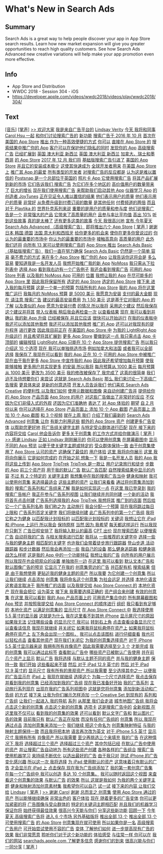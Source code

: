 # What's New in Search Ads

## Summary
Search Ads is a great way to help people discover your app in App Store search results. Learn how new market expansion will give you greater opportunities to reach high quality customers. See how Search Ads Advanced new creative variations will help make your app promotion even more effective.

## Info
* App Store and Distribution
* WWDC 2018 - Session 304 - iOS
* https://developer.apple.com/videos/wwdc2018/videos/play/wwdc2018/304/

## Text
 [[音乐]](https://developer.apple.com/videos/wwdc2018/videos/play/wwdc2018/304/?time=7) [[掌声]](https://developer.apple.com/videos/wwdc2018/videos/play/wwdc2018/304/?time=17) [&gt;&gt;  欢迎大家](https://developer.apple.com/videos/wwdc2018/videos/play/wwdc2018/304/?time=21) [我是来自广告平台的](https://developer.apple.com/videos/wwdc2018/videos/play/wwdc2018/304/?time=24) [Lindsay Verity](https://developer.apple.com/videos/wwdc2018/videos/play/wwdc2018/304/?time=25) [今天 我将和同事](https://developer.apple.com/videos/wwdc2018/videos/play/wwdc2018/304/?time=27) [Carol Hsu 一起](https://developer.apple.com/videos/wwdc2018/videos/play/wwdc2018/304/?time=28) [和你们讨论搜索广告的](https://developer.apple.com/videos/wwdc2018/videos/play/wwdc2018/304/?time=29) [新功能](https://developer.apple.com/videos/wwdc2018/videos/play/wwdc2018/304/?time=31) [搜索广告于 2016 年 10 月](https://developer.apple.com/videos/wwdc2018/videos/play/wwdc2018/304/?time=33) [首次在美国的 App Store](https://developer.apple.com/videos/wwdc2018/videos/play/wwdc2018/304/?time=35) [推出 作为一种高效便捷的方式](https://developer.apple.com/videos/wwdc2018/videos/play/wwdc2018/304/?time=37) [你可以](https://developer.apple.com/videos/wwdc2018/videos/play/wwdc2018/304/?time=40) [直接在 App Store 的](https://developer.apple.com/videos/wwdc2018/videos/play/wwdc2018/304/?time=42) [搜索结果中推广你的 App](https://developer.apple.com/videos/wwdc2018/videos/play/wwdc2018/304/?time=44) [客户可以在保护他们隐私的同时](https://developer.apple.com/videos/wwdc2018/videos/play/wwdc2018/304/?time=46) [发现你的 App](https://developer.apple.com/videos/wwdc2018/videos/play/wwdc2018/304/?time=47) [高级搜索广告](https://developer.apple.com/videos/wwdc2018/videos/play/wwdc2018/304/?time=52) [已经扩展到](https://developer.apple.com/videos/wwdc2018/videos/play/wwdc2018/304/?time=53) [英国 澳大利亚 新西兰](https://developer.apple.com/videos/wwdc2018/videos/play/wwdc2018/304/?time=56) [英国 澳大利亚 新西兰](https://developer.apple.com/videos/wwdc2018/videos/play/wwdc2018/304/?time=56) [加拿大、瑞士和墨西哥](https://developer.apple.com/videos/wwdc2018/videos/play/wwdc2018/304/?time=60) [的 App Store](https://developer.apple.com/videos/wwdc2018/videos/play/wwdc2018/304/?time=62) [2017 年 12 月 我们将](https://developer.apple.com/videos/wwdc2018/videos/play/wwdc2018/304/?time=62) [基础版搜索广告引进了](https://developer.apple.com/videos/wwdc2018/videos/play/wwdc2018/304/?time=69) [美国的 App Store](https://developer.apple.com/videos/wwdc2018/videos/play/wwdc2018/304/?time=71) [并且它的安装成本极少](https://developer.apple.com/videos/wwdc2018/videos/play/wwdc2018/304/?time=73) [这使其快速成为](https://developer.apple.com/videos/wwdc2018/videos/play/wwdc2018/304/?time=75) [全球开发者用来](https://developer.apple.com/videos/wwdc2018/videos/play/wwdc2018/304/?time=77) [在美国 App Store 上](https://developer.apple.com/videos/wwdc2018/videos/play/wwdc2018/304/?time=79) [推广其 App 的最爱](https://developer.apple.com/videos/wwdc2018/videos/play/wwdc2018/304/?time=81) [所有类型的开发者](https://developer.apple.com/videos/wwdc2018/videos/play/wwdc2018/304/?time=81) [对搜索广告的反应都是](https://developer.apple.com/videos/wwdc2018/videos/play/wwdc2018/304/?time=84) [认为这是难以置信的](https://developer.apple.com/videos/wwdc2018/videos/play/wwdc2018/304/?time=87) [Postsnap 是一个总部位于英国的](https://developer.apple.com/videos/wwdc2018/videos/play/wwdc2018/304/?time=89) [照片卡 App 它使用搜索广告](https://developer.apple.com/videos/wwdc2018/videos/play/wwdc2018/304/?time=93) [将其产品扩展到新的市场](https://developer.apple.com/videos/wwdc2018/videos/play/wwdc2018/304/?time=95) [它们告诉我们 搜索广告](https://developer.apple.com/videos/wwdc2018/videos/play/wwdc2018/304/?time=97) [为它们在多个地区的](https://developer.apple.com/videos/wwdc2018/videos/play/wwdc2018/304/?time=100) [高价值用户的数量带来了](https://developer.apple.com/videos/wwdc2018/videos/play/wwdc2018/304/?time=103) [巨大的增长](https://developer.apple.com/videos/wwdc2018/videos/play/wwdc2018/304/?time=105) [现在我们使用搜索广告](https://developer.apple.com/videos/wwdc2018/videos/play/wwdc2018/304/?time=106) [来帮助我们启动其他 App](https://developer.apple.com/videos/wwdc2018/videos/play/wwdc2018/304/?time=108) [仪器学习 App](https://developer.apple.com/videos/wwdc2018/videos/play/wwdc2018/304/?time=113) [的创造者 JoyTunes](https://developer.apple.com/videos/wwdc2018/videos/play/wwdc2018/304/?time=114) [正在见证令人难以置信的结果](https://developer.apple.com/videos/wwdc2018/videos/play/wwdc2018/304/?time=116) [他们表示用户的质量](https://developer.apple.com/videos/wwdc2018/videos/play/wwdc2018/304/?time=118) [他们表示用户的质量](https://developer.apple.com/videos/wwdc2018/videos/play/wwdc2018/304/?time=118) [非常好](https://developer.apple.com/videos/wwdc2018/videos/play/wwdc2018/304/?time=120) [从免费升级到付费订阅的数量](https://developer.apple.com/videos/wwdc2018/videos/play/wwdc2018/304/?time=122) [是其他任何](https://developer.apple.com/videos/wwdc2018/videos/play/wwdc2018/304/?time=124) [付费频道的两倍](https://developer.apple.com/videos/wwdc2018/videos/play/wwdc2018/304/?time=126) [而且 对于 Playtika 的](https://developer.apple.com/videos/wwdc2018/videos/play/wwdc2018/304/?time=129) [世界扑克系列来说](https://developer.apple.com/videos/wwdc2018/videos/play/wwdc2018/304/?time=132) [重要的是用户的质量和参与度](https://developer.apple.com/videos/wwdc2018/videos/play/wwdc2018/304/?time=134) [他们说搜索广告是一个](https://developer.apple.com/videos/wwdc2018/videos/play/wwdc2018/304/?time=136) [非常强大的产品](https://developer.apple.com/videos/wwdc2018/videos/play/wwdc2018/304/?time=138) [它带来了高质量的用户](https://developer.apple.com/videos/wwdc2018/videos/play/wwdc2018/304/?time=140) [且参与率比平均值](https://developer.apple.com/videos/wwdc2018/videos/play/wwdc2018/304/?time=142) [高出 10%](https://developer.apple.com/videos/wwdc2018/videos/play/wwdc2018/304/?time=145) [听到这些故事](https://developer.apple.com/videos/wwdc2018/videos/play/wwdc2018/304/?time=147) [真的是太棒了](https://developer.apple.com/videos/wwdc2018/videos/play/wwdc2018/304/?time=150) [还有更多这类的故事](https://developer.apple.com/videos/wwdc2018/videos/play/wwdc2018/304/?time=151) [今天 我很高兴地](https://developer.apple.com/videos/wwdc2018/videos/play/wwdc2018/304/?time=156) [宣布 今年夏天](https://developer.apple.com/videos/wwdc2018/videos/play/wwdc2018/304/?time=158) [Search Ads Advanced （高级搜索广告）](https://developer.apple.com/videos/wwdc2018/videos/play/wwdc2018/304/?time=160) [即将推出六个 App Store](https://developer.apple.com/videos/wwdc2018/videos/play/wwdc2018/304/?time=162) [[ 掌声 ]](https://developer.apple.com/videos/wwdc2018/videos/play/wwdc2018/304/?time=165) [谢谢](https://developer.apple.com/videos/wwdc2018/videos/play/wwdc2018/304/?time=167) [日本 韩国 德国](https://developer.apple.com/videos/wwdc2018/videos/play/wwdc2018/304/?time=169) [法国 意大利和西班牙](https://developer.apple.com/videos/wwdc2018/videos/play/wwdc2018/304/?time=172) [给你更多的机会来](https://developer.apple.com/videos/wwdc2018/videos/play/wwdc2018/304/?time=175) [使你在更多你曾说过的](https://developer.apple.com/videos/wwdc2018/videos/play/wwdc2018/304/?time=176) [你认为的最重要的市场中](https://developer.apple.com/videos/wwdc2018/videos/play/wwdc2018/304/?time=179) [你认为的最重要的市场中](https://developer.apple.com/videos/wwdc2018/videos/play/wwdc2018/304/?time=179) [接触高意向](https://developer.apple.com/videos/wwdc2018/videos/play/wwdc2018/304/?time=181) [高质量的用户](https://developer.apple.com/videos/wwdc2018/videos/play/wwdc2018/304/?time=182) [此外 我们还将](https://developer.apple.com/videos/wwdc2018/videos/play/wwdc2018/304/?time=184) [向所有 13 家可以使用搜索广告的](https://developer.apple.com/videos/wwdc2018/videos/play/wwdc2018/304/?time=186) [App Store 推出](https://developer.apple.com/videos/wwdc2018/videos/play/wwdc2018/304/?time=188) [Search Ads Basic （基础版搜索广告）](https://developer.apple.com/videos/wwdc2018/videos/play/wwdc2018/304/?time=190) [我们一直在努力确保](https://developer.apple.com/videos/wwdc2018/videos/play/wwdc2018/304/?time=195) [Search Ads Basic](https://developer.apple.com/videos/wwdc2018/videos/play/wwdc2018/304/?time=196) [仍然是一个简单 容易](https://developer.apple.com/videos/wwdc2018/videos/play/wwdc2018/304/?time=198) [毫不费力的方式](https://developer.apple.com/videos/wwdc2018/videos/play/wwdc2018/304/?time=201) [来在多个 App Store](https://developer.apple.com/videos/wwdc2018/videos/play/wwdc2018/304/?time=202) [推广你的 App](https://developer.apple.com/videos/wwdc2018/videos/play/wwdc2018/304/?time=204) [让我告诉你这将会是](https://developer.apple.com/videos/wwdc2018/videos/play/wwdc2018/304/?time=206) [多么容易](https://developer.apple.com/videos/wwdc2018/videos/play/wwdc2018/304/?time=208) [要知道我是一名开发人员](https://developer.apple.com/videos/wwdc2018/videos/play/wwdc2018/304/?time=211) [我想开始推广我的新 App](https://developer.apple.com/videos/wwdc2018/videos/play/wwdc2018/304/?time=213) [NoMoss](https://developer.apple.com/videos/wwdc2018/videos/play/wwdc2018/304/?time=214) [我只需从下拉列表中](https://developer.apple.com/videos/wwdc2018/videos/play/wwdc2018/304/?time=217) [选择 App](https://developer.apple.com/videos/wwdc2018/videos/play/wwdc2018/304/?time=219) [看到我右边有一个广告例子](https://developer.apple.com/videos/wwdc2018/videos/play/wwdc2018/304/?time=223) [我还会看到搜索广告](https://developer.apple.com/videos/wwdc2018/videos/play/wwdc2018/304/?time=225) [可用的 App Store 列表](https://developer.apple.com/videos/wwdc2018/videos/play/wwdc2018/304/?time=227) [以及我的 NoMoss App](https://developer.apple.com/videos/wwdc2018/videos/play/wwdc2018/304/?time=229) [可用的](https://developer.apple.com/videos/wwdc2018/videos/play/wwdc2018/304/?time=231) [位置](https://developer.apple.com/videos/wwdc2018/videos/play/wwdc2018/304/?time=233) [我想让我的 App](https://developer.apple.com/videos/wwdc2018/videos/play/wwdc2018/304/?time=235) [在尽可能多的 App Store 里](https://developer.apple.com/videos/wwdc2018/videos/play/wwdc2018/304/?time=236) [因此我将保留所有](https://developer.apple.com/videos/wwdc2018/videos/play/wwdc2018/304/?time=238) [选定的 App Store](https://developer.apple.com/videos/wwdc2018/videos/play/wwdc2018/304/?time=239) [选定的 App Store](https://developer.apple.com/videos/wwdc2018/videos/play/wwdc2018/304/?time=239) [接下来 进入我的每月预算](https://developer.apple.com/videos/wwdc2018/videos/play/wwdc2018/304/?time=241) [这是一个单一的预算](https://developer.apple.com/videos/wwdc2018/videos/play/wwdc2018/304/?time=246) [包括所有的 App Store](https://developer.apple.com/videos/wwdc2018/videos/play/wwdc2018/304/?time=248) [我的 App 将在这里推广运行](https://developer.apple.com/videos/wwdc2018/videos/play/wwdc2018/304/?time=249) [我每月的 NoMoss 预算](https://developer.apple.com/videos/wwdc2018/videos/play/wwdc2018/304/?time=251) [是 5000 美元](https://developer.apple.com/videos/wwdc2018/videos/play/wwdc2018/304/?time=253) [我愿意为安装](https://developer.apple.com/videos/wwdc2018/videos/play/wwdc2018/304/?time=259) [支付的最大金额](https://developer.apple.com/videos/wwdc2018/videos/play/wwdc2018/304/?time=261) [现在 请注意 搜索广告](https://developer.apple.com/videos/wwdc2018/videos/play/wwdc2018/304/?time=263) [建议的最高安装费用](https://developer.apple.com/videos/wwdc2018/videos/play/wwdc2018/304/?time=264) [为 1.50 美元](https://developer.apple.com/videos/wwdc2018/videos/play/wwdc2018/304/?time=265) [这是基于它对我的 App 的了解](https://developer.apple.com/videos/wwdc2018/videos/play/wwdc2018/304/?time=268) [以及类似的 App](https://developer.apple.com/videos/wwdc2018/videos/play/wwdc2018/304/?time=269) [愿意为安装付费](https://developer.apple.com/videos/wwdc2018/videos/play/wwdc2018/304/?time=272) [的情况 所以我将](https://developer.apple.com/videos/wwdc2018/videos/play/wwdc2018/304/?time=273) [采用这个建议](https://developer.apple.com/videos/wwdc2018/videos/play/wwdc2018/304/?time=275) [然后我保存这个建议并将其](https://developer.apple.com/videos/wwdc2018/videos/play/wwdc2018/304/?time=277) [带入仪表板 稍后我会再检查一次](https://developer.apple.com/videos/wwdc2018/videos/play/wwdc2018/304/?time=281) [以查看结果](https://developer.apple.com/videos/wwdc2018/videos/play/wwdc2018/304/?time=283) [现在 我可以看到并确认](https://developer.apple.com/videos/wwdc2018/videos/play/wwdc2018/304/?time=289) [我的新 App 升级](https://developer.apple.com/videos/wwdc2018/videos/play/wwdc2018/304/?time=290) [已经被保存 并且它应该](https://developer.apple.com/videos/wwdc2018/videos/play/wwdc2018/304/?time=292) [很快可以开始运行](https://developer.apple.com/videos/wwdc2018/videos/play/wwdc2018/304/?time=293) [在我的仪表板中](https://developer.apple.com/videos/wwdc2018/videos/play/wwdc2018/304/?time=296) [我还可以添加其他我想](https://developer.apple.com/videos/wwdc2018/videos/play/wwdc2018/304/?time=299) [我还可以添加其他我想](https://developer.apple.com/videos/wwdc2018/videos/play/wwdc2018/304/?time=299) [推广的 App](https://developer.apple.com/videos/wwdc2018/videos/play/wwdc2018/304/?time=301) [还可以对我现有的提升程序](https://developer.apple.com/videos/wwdc2018/videos/play/wwdc2018/304/?time=303) [进行更改](https://developer.apple.com/videos/wwdc2018/videos/play/wwdc2018/304/?time=305) [因此我目前正在](https://developer.apple.com/videos/wwdc2018/videos/play/wwdc2018/304/?time=307) [在美国的 App Store 中](https://developer.apple.com/videos/wwdc2018/videos/play/wwdc2018/304/?time=309) [为我的 LightRight App 升级运行](https://developer.apple.com/videos/wwdc2018/videos/play/wwdc2018/304/?time=310) [并且希望将其扩展到](https://developer.apple.com/videos/wwdc2018/videos/play/wwdc2018/304/?time=311) [更多 App Store](https://developer.apple.com/videos/wwdc2018/videos/play/wwdc2018/304/?time=313) [要做到这一点 我只需点击](https://developer.apple.com/videos/wwdc2018/videos/play/wwdc2018/304/?time=314) [App 卡顶部的](https://developer.apple.com/videos/wwdc2018/videos/play/wwdc2018/304/?time=316) [编辑按钮](https://developer.apple.com/videos/wwdc2018/videos/play/wwdc2018/304/?time=318) [LightRight App 只能在 10 个](https://developer.apple.com/videos/wwdc2018/videos/play/wwdc2018/304/?time=321) [App Store 提供搜索广告](https://developer.apple.com/videos/wwdc2018/videos/play/wwdc2018/304/?time=323) [所以我只](https://developer.apple.com/videos/wwdc2018/videos/play/wwdc2018/304/?time=325) [介绍这 10 个选项](https://developer.apple.com/videos/wwdc2018/videos/play/wwdc2018/304/?time=327) [现在 我可以单独挑选市场](https://developer.apple.com/videos/wwdc2018/videos/play/wwdc2018/304/?time=329) [例如加拿大和法国](https://developer.apple.com/videos/wwdc2018/videos/play/wwdc2018/304/?time=331) [或者我可以全部](https://developer.apple.com/videos/wwdc2018/videos/play/wwdc2018/304/?time=333) [选择](https://developer.apple.com/videos/wwdc2018/videos/play/wwdc2018/304/?time=335) [我保存了 我现在可以看到](https://developer.apple.com/videos/wwdc2018/videos/play/wwdc2018/304/?time=337) [我的 App 正在 10 个](https://developer.apple.com/videos/wwdc2018/videos/play/wwdc2018/304/?time=342) [可用的 App Store 中被推广](https://developer.apple.com/videos/wwdc2018/videos/play/wwdc2018/304/?time=344) [现在由于我在更多](https://developer.apple.com/videos/wwdc2018/videos/play/wwdc2018/304/?time=350) [App Store 中宣传我的 App](https://developer.apple.com/videos/wwdc2018/videos/play/wwdc2018/304/?time=351) [因此我还希望增加每月预算](https://developer.apple.com/videos/wwdc2018/videos/play/wwdc2018/304/?time=353) [使我能够接触](https://developer.apple.com/videos/wwdc2018/videos/play/wwdc2018/304/?time=354) [更多用户并实现更多](https://developer.apple.com/videos/wwdc2018/videos/play/wwdc2018/304/?time=356) [的安装 所以我将](https://developer.apple.com/videos/wwdc2018/videos/play/wwdc2018/304/?time=358) [每月预算从 1000 美元](https://developer.apple.com/videos/wwdc2018/videos/play/wwdc2018/304/?time=359) [每月预算从 1000 美元](https://developer.apple.com/videos/wwdc2018/videos/play/wwdc2018/304/?time=359) [更改为 3500 美元](https://developer.apple.com/videos/wwdc2018/videos/play/wwdc2018/304/?time=363) [我的修改被保存了 我完成了](https://developer.apple.com/videos/wwdc2018/videos/play/wwdc2018/304/?time=367) [这真的很简单](https://developer.apple.com/videos/wwdc2018/videos/play/wwdc2018/304/?time=371) [我们迫不及待想要你们](https://developer.apple.com/videos/wwdc2018/videos/play/wwdc2018/304/?time=372) [来尝试](https://developer.apple.com/videos/wwdc2018/videos/play/wwdc2018/304/?time=374) [这就是 Search Ads Basic](https://developer.apple.com/videos/wwdc2018/videos/play/wwdc2018/304/?time=375) [那么 我们来讨论一下高级广告搜索](https://developer.apple.com/videos/wwdc2018/videos/play/wwdc2018/304/?time=378) [更具体来说](https://developer.apple.com/videos/wwdc2018/videos/play/wwdc2018/304/?time=381) [是新的创意选项](https://developer.apple.com/videos/wwdc2018/videos/play/wwdc2018/304/?time=383) [开发人员告诉我们](https://developer.apple.com/videos/wwdc2018/videos/play/wwdc2018/304/?time=388) [他们喜欢 Search Ads Creative](https://developer.apple.com/videos/wwdc2018/videos/play/wwdc2018/304/?time=389) [的便利性 以及我们如何](https://developer.apple.com/videos/wwdc2018/videos/play/wwdc2018/304/?time=391) [使用元数据和图像](https://developer.apple.com/videos/wwdc2018/videos/play/wwdc2018/304/?time=392) [来自动创建广告并](https://developer.apple.com/videos/wwdc2018/videos/play/wwdc2018/304/?time=394) [提供给你的 App Store](https://developer.apple.com/videos/wwdc2018/videos/play/wwdc2018/304/?time=396) [产品页面](https://developer.apple.com/videos/wwdc2018/videos/play/wwdc2018/304/?time=397) [App Store 的用户](https://developer.apple.com/videos/wwdc2018/videos/play/wwdc2018/304/?time=399) [对这些广告做出了非常好的反应](https://developer.apple.com/videos/wwdc2018/videos/play/wwdc2018/304/?time=401) [不仅因为它们非侵入式的外观](https://developer.apple.com/videos/wwdc2018/videos/play/wwdc2018/304/?time=403) [还因为它们准确地](https://developer.apple.com/videos/wwdc2018/videos/play/wwdc2018/304/?time=405) [表达了](https://developer.apple.com/videos/wwdc2018/videos/play/wwdc2018/304/?time=406) [对 App 体验的](https://developer.apple.com/videos/wwdc2018/videos/play/wwdc2018/304/?time=408) [期望](https://developer.apple.com/videos/wwdc2018/videos/play/wwdc2018/304/?time=409) [自 2 月份以来](https://developer.apple.com/videos/wwdc2018/videos/play/wwdc2018/304/?time=410) [你可以选择在 App Store](https://developer.apple.com/videos/wwdc2018/videos/play/wwdc2018/304/?time=414) [产品页面上 添加 10 个 App 截图](https://developer.apple.com/videos/wwdc2018/videos/play/wwdc2018/304/?time=416) [产品页面上 添加 10 个 App 截图](https://developer.apple.com/videos/wwdc2018/videos/play/wwdc2018/304/?time=416) [和 3 个视频](https://developer.apple.com/videos/wwdc2018/videos/play/wwdc2018/304/?time=420) [就在上周 我们](https://developer.apple.com/videos/wwdc2018/videos/play/wwdc2018/304/?time=423) [介绍了我们最新的](https://developer.apple.com/videos/wwdc2018/videos/play/wwdc2018/304/?time=425) [Search Ads Advanced](https://developer.apple.com/videos/wwdc2018/videos/play/wwdc2018/304/?time=427) [创意集 让你](https://developer.apple.com/videos/wwdc2018/videos/play/wwdc2018/304/?time=429) [有能力利用这些](https://developer.apple.com/videos/wwdc2018/videos/play/wwdc2018/304/?time=431) [额外的 App Store 资产](https://developer.apple.com/videos/wwdc2018/videos/play/wwdc2018/304/?time=432) [创建更多广告变体](https://developer.apple.com/videos/wwdc2018/videos/play/wwdc2018/304/?time=434) [以帮助您更好地](https://developer.apple.com/videos/wwdc2018/videos/play/wwdc2018/304/?time=436) [将广告组关键字主题](https://developer.apple.com/videos/wwdc2018/videos/play/wwdc2018/304/?time=438) [与特定受众群体进行匹配](https://developer.apple.com/videos/wwdc2018/videos/play/wwdc2018/304/?time=440) [现在 接下来的内容将交给](https://developer.apple.com/videos/wwdc2018/videos/play/wwdc2018/304/?time=441) [Carol 他会告诉你](https://developer.apple.com/videos/wwdc2018/videos/play/wwdc2018/304/?time=445) [更多关于创意集](https://developer.apple.com/videos/wwdc2018/videos/play/wwdc2018/304/?time=446) [的工作方式并给你做演示](https://developer.apple.com/videos/wwdc2018/videos/play/wwdc2018/304/?time=448) [[ 掌声 ]](https://developer.apple.com/videos/wwdc2018/videos/play/wwdc2018/304/?time=451) [&gt;&gt; 感谢 Lindsay](https://developer.apple.com/videos/wwdc2018/videos/play/wwdc2018/304/?time=458) [正如 Lindsay 刚刚展示的](https://developer.apple.com/videos/wwdc2018/videos/play/wwdc2018/304/?time=460) [你可以使用创意集](https://developer.apple.com/videos/wwdc2018/videos/play/wwdc2018/304/?time=465) [在屏幕截图中](https://developer.apple.com/videos/wwdc2018/videos/play/wwdc2018/304/?time=466) [显示不同的 App 预览](https://developer.apple.com/videos/wwdc2018/videos/play/wwdc2018/304/?time=467) [以便于使关键字主题或特定的](https://developer.apple.com/videos/wwdc2018/videos/play/wwdc2018/304/?time=469) [受众群体保持一致](https://developer.apple.com/videos/wwdc2018/videos/play/wwdc2018/304/?time=471) [由于创意集使用了](https://developer.apple.com/videos/wwdc2018/videos/play/wwdc2018/304/?time=473) [App Store 认可的资产](https://developer.apple.com/videos/wwdc2018/videos/play/wwdc2018/304/?time=474) [这确保了最佳的](https://developer.apple.com/videos/wwdc2018/videos/play/wwdc2018/304/?time=476) [用户体验](https://developer.apple.com/videos/wwdc2018/videos/play/wwdc2018/304/?time=478) [这里 我将向你展示](https://developer.apple.com/videos/wwdc2018/videos/play/wwdc2018/304/?time=479) [这里 我将向你展示](https://developer.apple.com/videos/wwdc2018/videos/play/wwdc2018/304/?time=479) [它是如何完成的](https://developer.apple.com/videos/wwdc2018/videos/play/wwdc2018/304/?time=481) [在开始之前 想象一下](https://developer.apple.com/videos/wwdc2018/videos/play/wwdc2018/304/?time=483) [我是一名开发人员](https://developer.apple.com/videos/wwdc2018/videos/play/wwdc2018/304/?time=485) [我的 App 我将这些上传到](https://developer.apple.com/videos/wwdc2018/videos/play/wwdc2018/304/?time=487) [App Store](https://developer.apple.com/videos/wwdc2018/videos/play/wwdc2018/304/?time=488) [TripTrek](https://developer.apple.com/videos/wwdc2018/videos/play/wwdc2018/304/?time=490) [TripTrek 是一款让](https://developer.apple.com/videos/wwdc2018/videos/play/wwdc2018/304/?time=492) [用户记录旅行和徒步](https://developer.apple.com/videos/wwdc2018/videos/play/wwdc2018/304/?time=494) [步数的 App](https://developer.apple.com/videos/wwdc2018/videos/play/wwdc2018/304/?time=496) [前三个资产将](https://developer.apple.com/videos/wwdc2018/videos/play/wwdc2018/304/?time=500) [用于我的默认广告](https://developer.apple.com/videos/wwdc2018/videos/play/wwdc2018/304/?time=502) [默认广告匹配](https://developer.apple.com/videos/wwdc2018/videos/play/wwdc2018/304/?time=504) [自然搜索结果中显示的内容](https://developer.apple.com/videos/wwdc2018/videos/play/wwdc2018/304/?time=506) [不过 有 2 个特定的](https://developer.apple.com/videos/wwdc2018/videos/play/wwdc2018/304/?time=508) [关键字主题](https://developer.apple.com/videos/wwdc2018/videos/play/wwdc2018/304/?time=510) [我想集中在我的搜索广告当中](https://developer.apple.com/videos/wwdc2018/videos/play/wwdc2018/304/?time=512) [健身和映射](https://developer.apple.com/videos/wwdc2018/videos/play/wwdc2018/304/?time=514) [我可以使用创意集](https://developer.apple.com/videos/wwdc2018/videos/play/wwdc2018/304/?time=523) [来选择最适合](https://developer.apple.com/videos/wwdc2018/videos/play/wwdc2018/304/?time=524) [这些主题的资产](https://developer.apple.com/videos/wwdc2018/videos/play/wwdc2018/304/?time=526) [让我们来看看](https://developer.apple.com/videos/wwdc2018/videos/play/wwdc2018/304/?time=528) [通过将创意集添加到我的](https://developer.apple.com/videos/wwdc2018/videos/play/wwdc2018/304/?time=529) [搜索广告系列和广告组来了解](https://developer.apple.com/videos/wwdc2018/videos/play/wwdc2018/304/?time=531) [我是如何实现这一点](https://developer.apple.com/videos/wwdc2018/videos/play/wwdc2018/304/?time=533) [在这里 我已登录到](https://developer.apple.com/videos/wwdc2018/videos/play/wwdc2018/304/?time=546) [我的搜索广告帐户](https://developer.apple.com/videos/wwdc2018/videos/play/wwdc2018/304/?time=548) [我正在参与广告系列视图](https://developer.apple.com/videos/wwdc2018/videos/play/wwdc2018/304/?time=550) [让我们继续并共同创建](https://developer.apple.com/videos/wwdc2018/videos/play/wwdc2018/304/?time=552) [一个新的活动](https://developer.apple.com/videos/wwdc2018/videos/play/wwdc2018/304/?time=554) [我将首先点击创建](https://developer.apple.com/videos/wwdc2018/videos/play/wwdc2018/304/?time=557) [广告系列选择我的 App](https://developer.apple.com/videos/wwdc2018/videos/play/wwdc2018/304/?time=562) [TripTrek 我想将其](https://developer.apple.com/videos/wwdc2018/videos/play/wwdc2018/304/?time=565) [推广到的店面](https://developer.apple.com/videos/wwdc2018/videos/play/wwdc2018/304/?time=568) [然后给它一个广告系列名称](https://developer.apple.com/videos/wwdc2018/videos/play/wwdc2018/304/?time=570) [我们称之为](https://developer.apple.com/videos/wwdc2018/videos/play/wwdc2018/304/?time=573) [主动旅行](https://developer.apple.com/videos/wwdc2018/videos/play/wwdc2018/304/?time=575) [我会分配一个预算](https://developer.apple.com/videos/wwdc2018/videos/play/wwdc2018/304/?time=581) [现在我将跳过每日上限和](https://developer.apple.com/videos/wwdc2018/videos/play/wwdc2018/304/?time=585) [广告系列否定关键字](https://developer.apple.com/videos/wwdc2018/videos/play/wwdc2018/304/?time=587) [我们将继续创建](https://developer.apple.com/videos/wwdc2018/videos/play/wwdc2018/304/?time=589) [此广告系列中的第一个广告组](https://developer.apple.com/videos/wwdc2018/videos/play/wwdc2018/304/?time=592) [我将它称之为健身](https://developer.apple.com/videos/wwdc2018/videos/play/wwdc2018/304/?time=595) [以匹配我计划投标的](https://developer.apple.com/videos/wwdc2018/videos/play/wwdc2018/304/?time=598) [以匹配我计划投标的](https://developer.apple.com/videos/wwdc2018/videos/play/wwdc2018/304/?time=598) [关键词](https://developer.apple.com/videos/wwdc2018/videos/play/wwdc2018/304/?time=600) [我想让它在 iPad](https://developer.apple.com/videos/wwdc2018/videos/play/wwdc2018/304/?time=602) [和 iPhone 上运行 所以我会](https://developer.apple.com/videos/wwdc2018/videos/play/wwdc2018/304/?time=605) [保持原样](https://developer.apple.com/videos/wwdc2018/videos/play/wwdc2018/304/?time=607) [当然 因为 我希望](https://developer.apple.com/videos/wwdc2018/videos/play/wwdc2018/304/?time=609) [每天都这样运行](https://developer.apple.com/videos/wwdc2018/videos/play/wwdc2018/304/?time=610) [所以我现在只剩下](https://developer.apple.com/videos/wwdc2018/videos/play/wwdc2018/304/?time=613) [广告日程安排了](https://developer.apple.com/videos/wwdc2018/videos/play/wwdc2018/304/?time=614) [我将输入默认的最高](https://developer.apple.com/videos/wwdc2018/videos/play/wwdc2018/304/?time=616) [CPT 出价](https://developer.apple.com/videos/wwdc2018/videos/play/wwdc2018/304/?time=620) [现在搜索匹配](https://developer.apple.com/videos/wwdc2018/videos/play/wwdc2018/304/?time=623) [以便搜索广告](https://developer.apple.com/videos/wwdc2018/videos/play/wwdc2018/304/?time=624) [自动将我的广告](https://developer.apple.com/videos/wwdc2018/videos/play/wwdc2018/304/?time=626) [与相关搜索进行匹配](https://developer.apple.com/videos/wwdc2018/videos/play/wwdc2018/304/?time=628) [我将从](https://developer.apple.com/videos/wwdc2018/videos/play/wwdc2018/304/?time=631) [一些推荐的关键字中](https://developer.apple.com/videos/wwdc2018/videos/play/wwdc2018/304/?time=632) [选择一些与我的健身主题](https://developer.apple.com/videos/wwdc2018/videos/play/wwdc2018/304/?time=635) [相匹配的关键字](https://developer.apple.com/videos/wwdc2018/videos/play/wwdc2018/304/?time=636) [也许我们会带着徒步旅行跟踪器](https://developer.apple.com/videos/wwdc2018/videos/play/wwdc2018/304/?time=638) [登山步道 活动跟踪器](https://developer.apple.com/videos/wwdc2018/videos/play/wwdc2018/304/?time=640) [和步计数器](https://developer.apple.com/videos/wwdc2018/videos/play/wwdc2018/304/?time=643) [然后我会再添加一些](https://developer.apple.com/videos/wwdc2018/videos/play/wwdc2018/304/?time=646) [我自己的设备](https://developer.apple.com/videos/wwdc2018/videos/play/wwdc2018/304/?time=647) [那么健身追踪器](https://developer.apple.com/videos/wwdc2018/videos/play/wwdc2018/304/?time=648) [和健身挑战怎么样呢](https://developer.apple.com/videos/wwdc2018/videos/play/wwdc2018/304/?time=652) [这是我的 App 中的一个功能特征](https://developer.apple.com/videos/wwdc2018/videos/play/wwdc2018/304/?time=654) [我想让我的广告](https://developer.apple.com/videos/wwdc2018/videos/play/wwdc2018/304/?time=660) [向所有的用户展示](https://developer.apple.com/videos/wwdc2018/videos/play/wwdc2018/304/?time=661) [所以我现在也会把观众的设置](https://developer.apple.com/videos/wwdc2018/videos/play/wwdc2018/304/?time=663) [单独放在一边](https://developer.apple.com/videos/wwdc2018/videos/play/wwdc2018/304/?time=664) [在这里 我可以看到](https://developer.apple.com/videos/wwdc2018/videos/play/wwdc2018/304/?time=669) [默认文本广告和默认图像广告的预览](https://developer.apple.com/videos/wwdc2018/videos/play/wwdc2018/304/?time=671) [它显示了在我的](https://developer.apple.com/videos/wwdc2018/videos/play/wwdc2018/304/?time=674) [创意集旁边的广告](https://developer.apple.com/videos/wwdc2018/videos/play/wwdc2018/304/?time=676) [并匹配有机](https://developer.apple.com/videos/wwdc2018/videos/play/wwdc2018/304/?time=678) [搜索结果](https://developer.apple.com/videos/wwdc2018/videos/play/wwdc2018/304/?time=681) [但是 由于我想使用](https://developer.apple.com/videos/wwdc2018/videos/play/wwdc2018/304/?time=684) [更贴近我的健身主题的资产](https://developer.apple.com/videos/wwdc2018/videos/play/wwdc2018/304/?time=687) [所以我要](https://developer.apple.com/videos/wwdc2018/videos/play/wwdc2018/304/?time=689) [为它创建一个创意集](https://developer.apple.com/videos/wwdc2018/videos/play/wwdc2018/304/?time=691) [所以让我们继续](https://developer.apple.com/videos/wwdc2018/videos/play/wwdc2018/304/?time=692) [点击添加](https://developer.apple.com/videos/wwdc2018/videos/play/wwdc2018/304/?time=694) [创意集](https://developer.apple.com/videos/wwdc2018/videos/play/wwdc2018/304/?time=697) [我将命名这个创意集](https://developer.apple.com/videos/wwdc2018/videos/play/wwdc2018/304/?time=700) [为社会远足 并选择](https://developer.apple.com/videos/wwdc2018/videos/play/wwdc2018/304/?time=702) [本地化语言](https://developer.apple.com/videos/wwdc2018/videos/play/wwdc2018/304/?time=706) [这套语言取决于](https://developer.apple.com/videos/wwdc2018/videos/play/wwdc2018/304/?time=708) [我所推广的店面](https://developer.apple.com/videos/wwdc2018/videos/play/wwdc2018/304/?time=710) [以及我提交给](https://developer.apple.com/videos/wwdc2018/videos/play/wwdc2018/304/?time=711) [App Store Connect 的](https://developer.apple.com/videos/wwdc2018/videos/play/wwdc2018/304/?time=713) [本地化资产](https://developer.apple.com/videos/wwdc2018/videos/play/wwdc2018/304/?time=714) [现在我会把它](https://developer.apple.com/videos/wwdc2018/videos/play/wwdc2018/304/?time=717) [设为英文](https://developer.apple.com/videos/wwdc2018/videos/play/wwdc2018/304/?time=718) [接下来 我需要选择正确的](https://developer.apple.com/videos/wwdc2018/videos/play/wwdc2018/304/?time=720) [资产组合来创建](https://developer.apple.com/videos/wwdc2018/videos/play/wwdc2018/304/?time=722) [有效的创意集](https://developer.apple.com/videos/wwdc2018/videos/play/wwdc2018/304/?time=724) [在这里 我可以看到](https://developer.apple.com/videos/wwdc2018/videos/play/wwdc2018/304/?time=727) [我的 App 产品页面上的](https://developer.apple.com/videos/wwdc2018/videos/play/wwdc2018/304/?time=728) [可用资产集合中的](https://developer.apple.com/videos/wwdc2018/videos/play/wwdc2018/304/?time=730) [所有屏幕截图和 App 预览](https://developer.apple.com/videos/wwdc2018/videos/play/wwdc2018/304/?time=732) [并按照我提交给](https://developer.apple.com/videos/wwdc2018/videos/play/wwdc2018/304/?time=735) [App Store Connect 的顺序进行](https://developer.apple.com/videos/wwdc2018/videos/play/wwdc2018/304/?time=740) [组织](https://developer.apple.com/videos/wwdc2018/videos/play/wwdc2018/304/?time=743) [我只看到有足够的](https://developer.apple.com/videos/wwdc2018/videos/play/wwdc2018/304/?time=744) [本地化资产](https://developer.apple.com/videos/wwdc2018/videos/play/wwdc2018/304/?time=746) [以满足创意集的](https://developer.apple.com/videos/wwdc2018/videos/play/wwdc2018/304/?time=748) [显示尺寸](https://developer.apple.com/videos/wwdc2018/videos/play/wwdc2018/304/?time=750) [在 App Store Connect 中](https://developer.apple.com/videos/wwdc2018/videos/play/wwdc2018/304/?time=751) [我选择使用 5.5 英寸的显示器](https://developer.apple.com/videos/wwdc2018/videos/play/wwdc2018/304/?time=752) [这就是为什么](https://developer.apple.com/videos/wwdc2018/videos/play/wwdc2018/304/?time=754) [我在这里看不到其他 iPhone](https://developer.apple.com/videos/wwdc2018/videos/play/wwdc2018/304/?time=757) [显示屏尺寸的原因](https://developer.apple.com/videos/wwdc2018/videos/play/wwdc2018/304/?time=759) [如果我无法](https://developer.apple.com/videos/wwdc2018/videos/play/wwdc2018/304/?time=763) [记住哪些设备](https://developer.apple.com/videos/wwdc2018/videos/play/wwdc2018/304/?time=764) [的显示尺寸 我可以](https://developer.apple.com/videos/wwdc2018/videos/play/wwdc2018/304/?time=766) [转到右上角](https://developer.apple.com/videos/wwdc2018/videos/play/wwdc2018/304/?time=768) [点击查看设备显示尺寸](https://developer.apple.com/videos/wwdc2018/videos/play/wwdc2018/304/?time=770) [以查看该信息](https://developer.apple.com/videos/wwdc2018/videos/play/wwdc2018/304/?time=772) [我现在就继续](https://developer.apple.com/videos/wwdc2018/videos/play/wwdc2018/304/?time=776) [并关闭它](https://developer.apple.com/videos/wwdc2018/videos/play/wwdc2018/304/?time=778) [如果我将鼠标悬停在资产上](https://developer.apple.com/videos/wwdc2018/videos/play/wwdc2018/304/?time=779) [如果我将鼠标悬停在资产上](https://developer.apple.com/videos/wwdc2018/videos/play/wwdc2018/304/?time=779) [左下角会出现一个图标，](https://developer.apple.com/videos/wwdc2018/videos/play/wwdc2018/304/?time=781) [我可以点击该图标](https://developer.apple.com/videos/wwdc2018/videos/play/wwdc2018/304/?time=783) [进行仔细查看](https://developer.apple.com/videos/wwdc2018/videos/play/wwdc2018/304/?time=785) [我也可以轻松点击](https://developer.apple.com/videos/wwdc2018/videos/play/wwdc2018/304/?time=788) [查看其他资产](https://developer.apple.com/videos/wwdc2018/videos/play/wwdc2018/304/?time=791) [现在我们关闭它](https://developer.apple.com/videos/wwdc2018/videos/play/wwdc2018/304/?time=793) [为我的创意集选择资产](https://developer.apple.com/videos/wwdc2018/videos/play/wwdc2018/304/?time=798) [对于 iPhone 5.5 英寸显示器来说](https://developer.apple.com/videos/wwdc2018/videos/play/wwdc2018/304/?time=802) [我拥有所有肖像资产](https://developer.apple.com/videos/wwdc2018/videos/play/wwdc2018/304/?time=806) [因此我需要选择至少 3 个](https://developer.apple.com/videos/wwdc2018/videos/play/wwdc2018/304/?time=808) [才能完成](https://developer.apple.com/videos/wwdc2018/videos/play/wwdc2018/304/?time=811) [我的创意集](https://developer.apple.com/videos/wwdc2018/videos/play/wwdc2018/304/?time=813) [我可以通过此标签](https://developer.apple.com/videos/wwdc2018/videos/play/wwdc2018/304/?time=816) [查看默认广告中](https://developer.apple.com/videos/wwdc2018/videos/play/wwdc2018/304/?time=817) [哪些资产已被默认广告使用](https://developer.apple.com/videos/wwdc2018/videos/play/wwdc2018/304/?time=819) [并在前几个资产上显示](https://developer.apple.com/videos/wwdc2018/videos/play/wwdc2018/304/?time=822) [默认广告](https://developer.apple.com/videos/wwdc2018/videos/play/wwdc2018/304/?time=824) [我将选择](https://developer.apple.com/videos/wwdc2018/videos/play/wwdc2018/304/?time=825) [与默认主题不同的资产](https://developer.apple.com/videos/wwdc2018/videos/play/wwdc2018/304/?time=827) [并与我的健身主题](https://developer.apple.com/videos/wwdc2018/videos/play/wwdc2018/304/?time=828) [保持一致](https://developer.apple.com/videos/wwdc2018/videos/play/wwdc2018/304/?time=829) [我们开始](https://developer.apple.com/videos/wwdc2018/videos/play/wwdc2018/304/?time=833) [这些看起来不错](https://developer.apple.com/videos/wwdc2018/videos/play/wwdc2018/304/?time=834) [然后 对于 iPad 12.9 英寸的](https://developer.apple.com/videos/wwdc2018/videos/play/wwdc2018/304/?time=836) [然后 对于 iPad 12.9 英寸的](https://developer.apple.com/videos/wwdc2018/videos/play/wwdc2018/304/?time=836) [显示尺寸](https://developer.apple.com/videos/wwdc2018/videos/play/wwdc2018/304/?time=840) [我有所有的景观资产 所以我需要](https://developer.apple.com/videos/wwdc2018/videos/play/wwdc2018/304/?time=842) [至少选择其中之一](https://developer.apple.com/videos/wwdc2018/videos/play/wwdc2018/304/?time=844) [以便我的广告显示在](https://developer.apple.com/videos/wwdc2018/videos/play/wwdc2018/304/?time=846) [iPad 上](https://developer.apple.com/videos/wwdc2018/videos/play/wwdc2018/304/?time=848) [我现在就继续](https://developer.apple.com/videos/wwdc2018/videos/play/wwdc2018/304/?time=850) [选择这个](https://developer.apple.com/videos/wwdc2018/videos/play/wwdc2018/304/?time=851) [为每一个尺寸选择资产](https://developer.apple.com/videos/wwdc2018/videos/play/wwdc2018/304/?time=854) [我点击保存](https://developer.apple.com/videos/wwdc2018/videos/play/wwdc2018/304/?time=856) [并看到我的创意集](https://developer.apple.com/videos/wwdc2018/videos/play/wwdc2018/304/?time=860) [已经添加到我的广告组](https://developer.apple.com/videos/wwdc2018/videos/play/wwdc2018/304/?time=862) [现在我已准备好开始](https://developer.apple.com/videos/wwdc2018/videos/play/wwdc2018/304/?time=865) [我的广告系列](https://developer.apple.com/videos/wwdc2018/videos/play/wwdc2018/304/?time=868) [主动旅行系列现在](https://developer.apple.com/videos/wwdc2018/videos/play/wwdc2018/304/?time=872) [出现在我的广告系列视图中](https://developer.apple.com/videos/wwdc2018/videos/play/wwdc2018/304/?time=873) [这就是您将创意集](https://developer.apple.com/videos/wwdc2018/videos/play/wwdc2018/304/?time=876) [添加到新活动和广告组](https://developer.apple.com/videos/wwdc2018/videos/play/wwdc2018/304/?time=877) [的方式](https://developer.apple.com/videos/wwdc2018/videos/play/wwdc2018/304/?time=879) [接下来 让我为你们展示怎样添加](https://developer.apple.com/videos/wwdc2018/videos/play/wwdc2018/304/?time=882) [一个 Creative Set 到现有的](https://developer.apple.com/videos/wwdc2018/videos/play/wwdc2018/304/?time=884) [系列和广告组](https://developer.apple.com/videos/wwdc2018/videos/play/wwdc2018/304/?time=885) [让我们一起进入 我的导航](https://developer.apple.com/videos/wwdc2018/videos/play/wwdc2018/304/?time=888) [系列](https://developer.apple.com/videos/wwdc2018/videos/play/wwdc2018/304/?time=890) [从那里 我们会走进](https://developer.apple.com/videos/wwdc2018/videos/play/wwdc2018/304/?time=891) [城市地图广告组 我将会](https://developer.apple.com/videos/wwdc2018/videos/play/wwdc2018/304/?time=896) [点击这个新的创意集](https://developer.apple.com/videos/wwdc2018/videos/play/wwdc2018/304/?time=899) [点击这个新的创意集](https://developer.apple.com/videos/wwdc2018/videos/play/wwdc2018/304/?time=899) [选项卡](https://developer.apple.com/videos/wwdc2018/videos/play/wwdc2018/304/?time=901) [这是搜索广告中的](https://developer.apple.com/videos/wwdc2018/videos/play/wwdc2018/304/?time=904) [全新视图 在这里我不仅可以](https://developer.apple.com/videos/wwdc2018/videos/play/wwdc2018/304/?time=906) [看到我的创意集的效果](https://developer.apple.com/videos/wwdc2018/videos/play/wwdc2018/304/?time=907) [还可以看到](https://developer.apple.com/videos/wwdc2018/videos/play/wwdc2018/304/?time=909) [默认文字广告和](https://developer.apple.com/videos/wwdc2018/videos/play/wwdc2018/304/?time=912) [默认图片广告的效果](https://developer.apple.com/videos/wwdc2018/videos/play/wwdc2018/304/?time=914) [目前我只有](https://developer.apple.com/videos/wwdc2018/videos/play/wwdc2018/304/?time=917) [默认广告正在投放](https://developer.apple.com/videos/wwdc2018/videos/play/wwdc2018/304/?time=918) [而没有任何广告组的](https://developer.apple.com/videos/wwdc2018/videos/play/wwdc2018/304/?time=920) [创意集](https://developer.apple.com/videos/wwdc2018/videos/play/wwdc2018/304/?time=921) [所以 我现在通过点击](https://developer.apple.com/videos/wwdc2018/videos/play/wwdc2018/304/?time=923) [添加创意集来添加一个](https://developer.apple.com/videos/wwdc2018/videos/play/wwdc2018/304/?time=925) [我们继续 把这个命名为](https://developer.apple.com/videos/wwdc2018/videos/play/wwdc2018/304/?time=929) [创意集映射特征](https://developer.apple.com/videos/wwdc2018/videos/play/wwdc2018/304/?time=933) [与我的映射主题保持一致](https://developer.apple.com/videos/wwdc2018/videos/play/wwdc2018/304/?time=937) [而且我将把本地](https://developer.apple.com/videos/wwdc2018/videos/play/wwdc2018/304/?time=941) [语言再次改为英文](https://developer.apple.com/videos/wwdc2018/videos/play/wwdc2018/304/?time=943) [对于 iPhone 5.5 英寸](https://developer.apple.com/videos/wwdc2018/videos/play/wwdc2018/304/?time=947) [显示尺寸 我拥有所有](https://developer.apple.com/videos/wwdc2018/videos/play/wwdc2018/304/?time=949) [肖像资产 所以我需要](https://developer.apple.com/videos/wwdc2018/videos/play/wwdc2018/304/?time=951) [至少再挑选三个来填充](https://developer.apple.com/videos/wwdc2018/videos/play/wwdc2018/304/?time=952) [我的广告](https://developer.apple.com/videos/wwdc2018/videos/play/wwdc2018/304/?time=955) [在这种情况下 我将](https://developer.apple.com/videos/wwdc2018/videos/play/wwdc2018/304/?time=957) [选择超过三个资产](https://developer.apple.com/videos/wwdc2018/videos/play/wwdc2018/304/?time=958) [选择超过三个资产](https://developer.apple.com/videos/wwdc2018/videos/play/wwdc2018/304/?time=958) [其中包括已经](https://developer.apple.com/videos/wwdc2018/videos/play/wwdc2018/304/?time=960) [在默认广告中使用的资产](https://developer.apple.com/videos/wwdc2018/videos/play/wwdc2018/304/?time=961) [并让搜索广告自动地为](https://developer.apple.com/videos/wwdc2018/videos/play/wwdc2018/304/?time=964) [所有这些资产创建](https://developer.apple.com/videos/wwdc2018/videos/play/wwdc2018/304/?time=965) [各种各样的广告组合](https://developer.apple.com/videos/wwdc2018/videos/play/wwdc2018/304/?time=968) [搜索广告使用机器学习](https://developer.apple.com/videos/wwdc2018/videos/play/wwdc2018/304/?time=974) [来持续不断优化](https://developer.apple.com/videos/wwdc2018/videos/play/wwdc2018/304/?time=976) [以选出最好的广告](https://developer.apple.com/videos/wwdc2018/videos/play/wwdc2018/304/?time=978) [由于我只对](https://developer.apple.com/videos/wwdc2018/videos/play/wwdc2018/304/?time=982) [测试 iPhone 的广告变化感兴趣](https://developer.apple.com/videos/wwdc2018/videos/play/wwdc2018/304/?time=984) [所以这一次 我将选择](https://developer.apple.com/videos/wwdc2018/videos/play/wwdc2018/304/?time=986) [为 iPad 使用默认的资产](https://developer.apple.com/videos/wwdc2018/videos/play/wwdc2018/304/?time=989) [这意味着只有默认的广告](https://developer.apple.com/videos/wwdc2018/videos/play/wwdc2018/304/?time=992) [才会显示在 iPad 上](https://developer.apple.com/videos/wwdc2018/videos/play/wwdc2018/304/?time=994) [点击保存 现在我为广告组添加了](https://developer.apple.com/videos/wwdc2018/videos/play/wwdc2018/304/?time=998) [我的第一套创意广告集](https://developer.apple.com/videos/wwdc2018/videos/play/wwdc2018/304/?time=1000) [在每一个广告组中 我可以创造](https://developer.apple.com/videos/wwdc2018/videos/play/wwdc2018/304/?time=1003) [多达 10 个创意集。](https://developer.apple.com/videos/wwdc2018/videos/play/wwdc2018/304/?time=1006) [我可以随时返回这个视图](https://developer.apple.com/videos/wwdc2018/videos/play/wwdc2018/304/?time=1009) [来查看这个创意集的效果](https://developer.apple.com/videos/wwdc2018/videos/play/wwdc2018/304/?time=1011) [与默认广告](https://developer.apple.com/videos/wwdc2018/videos/play/wwdc2018/304/?time=1013) [的效果](https://developer.apple.com/videos/wwdc2018/videos/play/wwdc2018/304/?time=1014) [所以 这就是我如何](https://developer.apple.com/videos/wwdc2018/videos/play/wwdc2018/304/?time=1023) [为我的两个关键字主题](https://developer.apple.com/videos/wwdc2018/videos/play/wwdc2018/304/?time=1025) [健身和映射添加创意素材集](https://developer.apple.com/videos/wwdc2018/videos/play/wwdc2018/304/?time=1027) [我希望你可以自己](https://developer.apple.com/videos/wwdc2018/videos/play/wwdc2018/304/?time=1029) [试一试](https://developer.apple.com/videos/wwdc2018/videos/play/wwdc2018/304/?time=1030) [接下来的内容 让我们交给](https://developer.apple.com/videos/wwdc2018/videos/play/wwdc2018/304/?time=1032) [Lindsay](https://developer.apple.com/videos/wwdc2018/videos/play/wwdc2018/304/?time=1033) [[ 掌声 ]](https://developer.apple.com/videos/wwdc2018/videos/play/wwdc2018/304/?time=1034) [&gt;&gt; 谢谢 Carol](https://developer.apple.com/videos/wwdc2018/videos/play/wwdc2018/304/?time=1036) [谢谢](https://developer.apple.com/videos/wwdc2018/videos/play/wwdc2018/304/?time=1038) [总而言之 创意集](https://developer.apple.com/videos/wwdc2018/videos/play/wwdc2018/304/?time=1041) [使用 App Store 通过的资产](https://developer.apple.com/videos/wwdc2018/videos/play/wwdc2018/304/?time=1045) [所以能够继续确保](https://developer.apple.com/videos/wwdc2018/videos/play/wwdc2018/304/?time=1047) [非常出色的](https://developer.apple.com/videos/wwdc2018/videos/play/wwdc2018/304/?time=1049) [客户体验](https://developer.apple.com/videos/wwdc2018/videos/play/wwdc2018/304/?time=1051) [现在 随着更多的广告变体](https://developer.apple.com/videos/wwdc2018/videos/play/wwdc2018/304/?time=1052) [你可以更加紧密的将](https://developer.apple.com/videos/wwdc2018/videos/play/wwdc2018/304/?time=1054) [广告图像与受众群体的](https://developer.apple.com/videos/wwdc2018/videos/play/wwdc2018/304/?time=1056) [特定的关键词主题相匹配](https://developer.apple.com/videos/wwdc2018/videos/play/wwdc2018/304/?time=1059) [并且我们的机器学习保证你将](https://developer.apple.com/videos/wwdc2018/videos/play/wwdc2018/304/?time=1061) [始终获得最佳效果](https://developer.apple.com/videos/wwdc2018/videos/play/wwdc2018/304/?time=1063) [很高兴今天能与你们](https://developer.apple.com/videos/wwdc2018/videos/play/wwdc2018/304/?time=1066) [分享这些新功能](https://developer.apple.com/videos/wwdc2018/videos/play/wwdc2018/304/?time=1069) [回顾一下](https://developer.apple.com/videos/wwdc2018/videos/play/wwdc2018/304/?time=1071) [今年夏天 高级搜索广告将](https://developer.apple.com/videos/wwdc2018/videos/play/wwdc2018/304/?time=1074) [进入 6 个市场 另外基础版将](https://developer.apple.com/videos/wwdc2018/videos/play/wwdc2018/304/?time=1076) [推出全部 13 个](https://developer.apple.com/videos/wwdc2018/videos/play/wwdc2018/304/?time=1078) [推出全部 13 个](https://developer.apple.com/videos/wwdc2018/videos/play/wwdc2018/304/?time=1078) [可使用搜索广告](https://developer.apple.com/videos/wwdc2018/videos/play/wwdc2018/304/?time=1080) [的 App Store](https://developer.apple.com/videos/wwdc2018/videos/play/wwdc2018/304/?time=1081) [创意集现在就可使用](https://developer.apple.com/videos/wwdc2018/videos/play/wwdc2018/304/?time=1083) [所以如果你是一名](https://developer.apple.com/videos/wwdc2018/videos/play/wwdc2018/304/?time=1085) [高级搜索广告用户](https://developer.apple.com/videos/wwdc2018/videos/play/wwdc2018/304/?time=1086) [可开始尝试使用不容的广告](https://developer.apple.com/videos/wwdc2018/videos/play/wwdc2018/304/?time=1088) [变体 了解他们如何](https://developer.apple.com/videos/wwdc2018/videos/play/wwdc2018/304/?time=1090) [进一步提高现有广告的](https://developer.apple.com/videos/wwdc2018/videos/play/wwdc2018/304/?time=1092) [效果](https://developer.apple.com/videos/wwdc2018/videos/play/wwdc2018/304/?time=1094) [我们非常愿意](https://developer.apple.com/videos/wwdc2018/videos/play/wwdc2018/304/?time=1096) [聆听你们对于这个新功能的](https://developer.apple.com/videos/wwdc2018/videos/play/wwdc2018/304/?time=1099) [体验感受](https://developer.apple.com/videos/wwdc2018/videos/play/wwdc2018/304/?time=1102) [与往常一样 你可以在](https://developer.apple.com/videos/wwdc2018/videos/play/wwdc2018/304/?time=1106) [我们的网站](https://developer.apple.com/videos/wwdc2018/videos/play/wwdc2018/304/?time=1109) [searchads.apple.com 了解更多信息](https://developer.apple.com/videos/wwdc2018/videos/play/wwdc2018/304/?time=1110) [感谢你们的到来](https://developer.apple.com/videos/wwdc2018/videos/play/wwdc2018/304/?time=1113) [很高兴能与你们](https://developer.apple.com/videos/wwdc2018/videos/play/wwdc2018/304/?time=1115) [一同分享](https://developer.apple.com/videos/wwdc2018/videos/play/wwdc2018/304/?time=1116) [[ 掌声 ]](https://developer.apple.com/videos/wwdc2018/videos/play/wwdc2018/304/?time=1118)